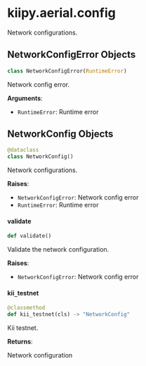 <a id="kiipy.aerial.config"></a>

# kiipy.aerial.config

Network configurations.

<a id="kiipy.aerial.config.NetworkConfigError"></a>

## NetworkConfigError Objects

```python
class NetworkConfigError(RuntimeError)
```

Network config error.

**Arguments**:

- `RuntimeError`: Runtime error

<a id="kiipy.aerial.config.NetworkConfig"></a>

## NetworkConfig Objects

```python
@dataclass
class NetworkConfig()
```

Network configurations.

**Raises**:

- `NetworkConfigError`: Network config error
- `RuntimeError`: Runtime error

<a id="kiipy.aerial.config.NetworkConfig.validate"></a>

#### validate

```python
def validate()
```

Validate the network configuration.

**Raises**:

- `NetworkConfigError`: Network config error

<a id="kiipy.aerial.config.NetworkConfig.kii_testnet"></a>

#### kii`_`testnet

```python
@classmethod
def kii_testnet(cls) -> "NetworkConfig"
```

Kii testnet.

**Returns**:

Network configuration

